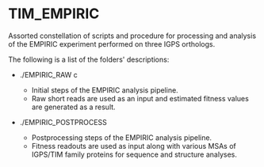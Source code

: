 # TIM_EMPIRIC

Assorted constellation of scripts and procedure for processing and analysis of the EMPIRIC experiment performed on three IGPS orthologs. 


The following is a list of the folders' descriptions:

- ./EMPIRIC_RAW c
    * Initial steps of the EMPIRIC analysis pipeline. 
	* Raw short reads are used as an input and estimated fitness values are generated as a result.

- ./EMPIRIC_POSTPROCESS 
    * Postprocessing steps of the EMPIRIC analysis pipeline. 
	* Fitness readouts are used as input along with various MSAs of IGPS/TIM family proteins for sequence and structure analyses.
















